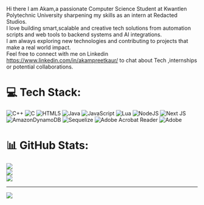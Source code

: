 Hi there
I am Akam,a passionate Computer Science Student at Kwantlen Polytechnic University sharpening my skills as an intern at Redacted Studios.<br/>
I love building smart,scalable and creative tech solutions from automation scripts and web tools to backend systems and AI integrations.<br/>
I am always exploring new technologies and contributing to projects that make a real world impact.<br/>
Feel free to connect with me on Linkedin https://www.linkedin.com/in/akampreetkaur/ to chat about Tech ,internships or potential collaborations.

# 💻 Tech Stack:
![C++](https://img.shields.io/badge/c++-%2300599C.svg?style=for-the-badge&logo=c%2B%2B&logoColor=white) ![C](https://img.shields.io/badge/c-%2300599C.svg?style=for-the-badge&logo=c&logoColor=white) ![HTML5](https://img.shields.io/badge/html5-%23E34F26.svg?style=for-the-badge&logo=html5&logoColor=white) ![Java](https://img.shields.io/badge/java-%23ED8B00.svg?style=for-the-badge&logo=openjdk&logoColor=white) ![JavaScript](https://img.shields.io/badge/javascript-%23323330.svg?style=for-the-badge&logo=javascript&logoColor=%23F7DF1E) ![Lua](https://img.shields.io/badge/lua-%232C2D72.svg?style=for-the-badge&logo=lua&logoColor=white) ![NodeJS](https://img.shields.io/badge/node.js-6DA55F?style=for-the-badge&logo=node.js&logoColor=white) ![Next JS](https://img.shields.io/badge/Next-black?style=for-the-badge&logo=next.js&logoColor=white) ![AmazonDynamoDB](https://img.shields.io/badge/Amazon%20DynamoDB-4053D6?style=for-the-badge&logo=Amazon%20DynamoDB&logoColor=white) ![Sequelize](https://img.shields.io/badge/Sequelize-52B0E7?style=for-the-badge&logo=Sequelize&logoColor=white) ![Adobe Acrobat Reader](https://img.shields.io/badge/Adobe%20Acrobat%20Reader-EC1C24.svg?style=for-the-badge&logo=Adobe%20Acrobat%20Reader&logoColor=white) ![Adobe](https://img.shields.io/badge/adobe-%23FF0000.svg?style=for-the-badge&logo=adobe&logoColor=white)
# 📊 GitHub Stats:
![](https://github-readme-stats.vercel.app/api?username=Akam-cloud&theme=merko&hide_border=false&include_all_commits=false&count_private=false)<br/>
![](https://nirzak-streak-stats.vercel.app/?user=Akam-cloud&theme=merko&hide_border=false)<br/>
![](https://github-readme-stats.vercel.app/api/top-langs/?username=Akam-cloud&theme=merko&hide_border=false&include_all_commits=false&count_private=false&layout=compact)

---
[![](https://visitcount.itsvg.in/api?id=Akam-cloud&icon=0&color=11)](https://visitcount.itsvg.in)

<!-- Proudly created with GPRM ( https://gprm.itsvg.in ) -->
